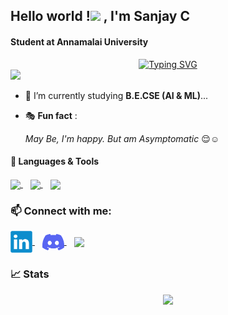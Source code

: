 <h2> Hello world !<img src="https://media.giphy.com/media/hvRJCLFzcasrR4ia7z/giphy.gif" width="30"> , I'm Sanjay C</h2>


<h4> Student at Annamalai University</h4>


<div align = "center">
      <a href="https://github.com/Sanjaycsk18"><img src="https://readme-typing-svg.demolab.com?font=Alkatra&size=25&pause=1000&color=85C9FFF3&center=true&vCenter=true&width=500&lines=+AI+%26+ML+Student+;+Curious+to+Learn+New+Things+;AI+%7C+ML+%7C+Web+Dev+%26+Design +Freak+" alt="Typing SVG" /></a>
      </div>


<div align = "left">
     <img src = "https://komarev.com/ghpvc/?username=sanjaycsk18&label=PROFILE+VIEWS&color=ff69b4">
  </a>
</div>


- 🌱 I’m currently studying **B.E.CSE (AI & ML)**...
- 🎭 **Fun fact** :  
   
     *May Be, I'm happy. But am Asymptomatic* 😌☺️

<h4>🔧 Languages & Tools </h4>

<div align = "left" > 
      <a href = "https://www.w3schools.com/c/" target = "blank"><img align = "center" src="https://upload.wikimedia.org/wikipedia/commons/1/18/C_Programming_Language.svg" width = "35"> 
  </a>&nbsp;&nbsp;
      <a href = "https://isocpp.org/" target = "blank"><img align="center" src="https://upload.wikimedia.org/wikipedia/commons/1/18/ISO_C%2B%2B_Logo.svg" width = "35">
  </a>&nbsp;&nbsp;
      <a href = "https://coursera.org/share/4a0ab37e8b4c5c0a62c00cf88412c5ba"><img align="center" src="https://upload.wikimedia.org/wikipedia/commons/c/c3/Python-logo-notext.svg" width = "35">
  </a>
</div>

<h3>📫 Connect with me:</h3>

<div align = "left">
     <a href = "https://linkedin.com/in/sanjaycsk18" target = "blank"><img align = "center" src = "linkedin-logo-2430.svg" width = "35" alt = "@sanjaycsk18">
  </a>&nbsp;&nbsp;
     <a href = "https://discordapp.com/users/Sketch_18#4311" target = "blank"><img align="center" src = "discord-mark-blue.svg" width = "35" alt = "@Sketch_18#4311">
  </a>&nbsp;&nbsp;
     <a href = "https://github.com/Sanjaycsk18" target = "blank"><img align = "center" src = "https://img.icons8.com/doodle/40/000000/github--v1.png" width = "35">
  </a>
</div>

<h3>📈 Stats</h3>

<div align = "center" >
      <img src= "https://github-readme-stats.vercel.app/api?username=Sanjaycsk18&theme=github_dark&show_icons=true" >
</div>
<br>

<div align = "center">
   <a href = "https://quotes-github-readme.vercel.app/api?type=horizontal?quote="Knowing Yourself is the Beginning of all Wisdom"+ - Aristotle&theme=algolia">
  </a>
</div>



